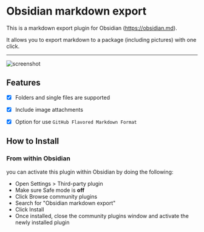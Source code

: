 # Obsidian markdown export

This is a markdown export plugin for Obsidian (https://obsidian.md).

It allows you to export markdown to a package (including pictures) with one click.

--- 

![screenshot](./export.gif)

## Features

- [x]  Folders and single files are supported
- [x]  Include image attachments
- [x]  Option for use `GitHub Flavored Markdown Format`


## How to Install

### From within Obsidian

you can activate this plugin within Obsidian by doing the following:

- Open Settings > Third-party plugin
- Make sure Safe mode is **off**
- Click Browse community plugins
- Search for "Obsidian markdown export"
- Click Install
- Once installed, close the community plugins window and activate the newly installed plugin

